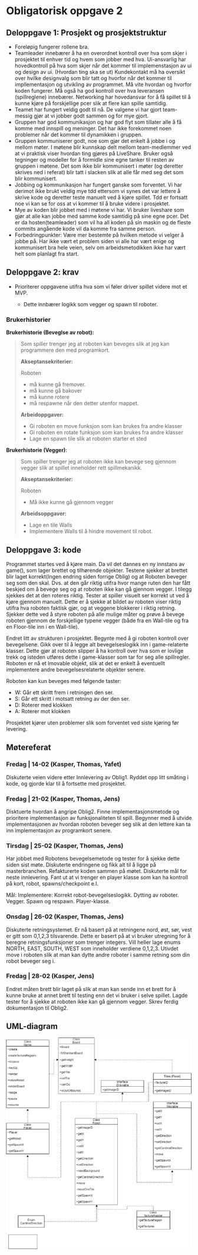 # Obligatorisk oppgave 2

## Deloppgave 1: Prosjekt og prosjektstruktur

- Foreløpig fungerer rollene bra.
- Teamleader innebærer å ha en overordnet kontroll over hva som skjer i prosjektet til enhver tid og hvem som jobber med hva. 
  Ui-ansvarlig har hovedkontroll på hva som skjer når det kommer til implemenstasjon av ui og design av ui. (Hvordan ting ska se ut)
  Kundekontakt må ha oversikt over hvilke designvalg som blir tatt og hvorfor når det kommer til impllementasjon og utvikling av programmet. Må vite hvordan og hvorfor koden fungerer. Må også ha god kontroll over hva leveransen (spillreglene) innebærer.
  Networking har hovedansvar for å få spillet til å kunne kjøre på forskjellige pcer slik at flere kan spille samtidig.
- Teamet har fungert veldig godt til nå. De valgene vi har gjort team-messig gjør at vi jobber godt sammen og for mye gjort.
- Gruppen har god kommunikasjon og har god flyt som tillater alle å få komme med innspill og meninger. Det har ikke forekommet noen problemer når det kommer til dynamikken i gruppen.
- Gruppen kommuniserer godt, noe som gjør det enkelt å jobbe i og mellom møter. I møtene blir kunnskap delt mellom team-medlemmer ved at vi praktisk viser hvordan ting gjøres på LiveShare. Bruker også tegninger og modeller for å formidle sine egne tanker til resten av gruppen i møtene. Det som ikke blir kommunisert i møter (og deretter skrives ned i referat) blir tatt i slacken slik at alle får med seg det som blir kommunisert.
- Jobbing og kommunikasjon har fungert ganske som forventet. Vi har derimot ikke brukt veldig mye tdd ettersom vi synes det var lettere å skrive kode og deretter teste manuelt ved å kjøre spillet. Tdd er fortsatt noe vi kan se for oss at vi kommer til å bruke videre i prosjektet.
- Mye av koden blir jobbet med i møtene vi har. Vi bruker liveshare som gjør at alle kan jobbe med samme kode samtidig på sine egne pcer. Det er da hosten(teamleader) som vil ha all koden på sin maskin og de fleste commits angående kode vil da komme fra samme person.
- Forbedringpunkter: Være mer bestemte på hvilken metode vi velger å jobbe på. Har ikke vært et problem siden vi alle har vært enige og kommunisert bra hele veien, selv om arbeidsmetodikken ikke har vært helt som planlagt fra start.



## Deloppgave 2: krav

- Prioriterer oppgavene utifra hva som vi føler driver spillet videre mot et MVP.

  - Dette innbærer logikk som vegger og spawn til roboter.
  

### Brukerhistorier

**Brukerhistorie (Beveglse av robot):**

> Som spiller trenger jeg at roboten kan beveges slik at jeg kan programmere den med programkort.
>
> **Akseptansekriterier:**
>
> Roboten
>
> - må kunne gå fremover.
> - må kunne gå bakover
> - må kunne rotere
> - må respawne når den detter utenfor mappet.
>
> **Arbeidoppgaver:**
>
> - Gi roboten en move funksjon som kan brukes fra andre klasser
> - Gi roboten en rotate funksjon som kan brukes fra andre klasser
> - Lage en spawn tile slik at roboten starter et sted
>



**Brukerhistorie (Vegger)**:

> Som spiller trenger jeg at roboten ikke kan bevege seg gjennom vegger slik at spillet inneholder rett spillmekanikk.
>
> **Akseptansekriterier:**
>
> Roboten
>
> - Må ikke kunne gå gjennom vegger
>
> **Arbeidsoppgaver:**
>
> - Lage en tile Walls
> - Implementere Walls til å hindre movement til robot.

## Deloppgave 3: kode

Programmet startes ved å kjøre main. Da vil det dannes en ny innstans av game(), som lager brettet og tilhørende objekter.
Testene sjekker at brettet blir laget korrekt(Ingen endring siden forrige Oblig) og at Roboten beveger seg som den skal. Dvs. at den går riktig utifra hvor mange ruten den har fått beskjed om å bevege seg og at roboten ikke kan gå gjennom vegger. I tilegg sjekkes det at den roteres riktig.
Tester at spiller visuelt ser korrekt ut ved å kjøre gjennom manuelt. Dette er å sjekke at bildet av roboten viser riktig utifra hva roboten faktisk gjør, og at veggene blokkerer i riktig retning. Sjekker dette ved å styre roboten på alle mulige måter og prøve å bevege roboten gjennom de forskjellige typene vegger (både fra en Wall-tile og fra en Floor-tile inn i en Wall-tile).

Endret litt av strukturen i prosjektet. Begynte med å gi roboten kontroll over bevegelsene. Gikk over til å legge alt bevegelseslogikk inn i game-relaterte klasser. Dette gjør at roboten slipper å ha kontroll over hva som er lovlige trekk og isteden utføres dette i game-klasser som tar for seg alle spillregler. Roboten er nå et Imovable objekt, slik at det er enkelt å eventuellt implementere andre bevegelsesrelaterte objekter senere. 

Roboten kan kun beveges med følgende taster:

- W: Går ett skritt frem i retningen den ser.
- S: Går ett skritt i motsatt retning av der den ser.
- D: Roterer med klokken
- A: Roterer mot klokken

Prosjektet kjører uten problemer slik som forventet ved siste kjøring før levering.

## Møtereferat

### **Fredag** | 14-02  (Kasper, Thomas, Yafet)

Diskuterte veien videre etter Innlevering av Oblig1. Ryddet opp litt småting i kode, og gjorde klar til å fortsette med prosjektet.

### **Fredag** | 21-02 (Kasper, Thomas, Jens)

Disktuerte hvordan å angripe Oblig2. Finne implementasjonsmetode og prioritere implementasjon av funksjonaliteten til spill. Begynner med å utvide implementasjonen av hvordan roboten beveger seg slik at den lettere kan ta inn implementasjon av programkort senere.

### **Tirsdag** | 25-02 (Kasper, Thomas, Jens)

Har jobbet med Robotens bevegelsemetode og tester for å sjekke dette siden sist møte. Diskuterte endringene og fikk alt til å ligge på masterbranchen. Refakturerte koden sammen på møtet. Diskuterte mål for neste innlevering. Fant ut at vi trenger en player klasse som kan ha kontroll på kort, robot, spawns/checkpoint e.l.

Mål: Implementere: Korrekt robot-bevegelseslogikk. Dytting av roboter. Vegger. Spawn og respawn. Player-klasse. 

### **Onsdag** | 26-02 (Kasper, Thomas, Jens)

Diskuterte retningsystemet. Er nå basert på at retningene nord, øst, sør, vest er gitt som 0,1,2,3 tilsvarende. Dette er basert på at vi bruker utregning for å beregne retningsfunksjoner som trenger integers. Vill heller lage enums NORTH, EAST, SOUTH, WEST som inneholder verdiene 0,1,2,3.  Utivdet move i roboten slik at man kan dytte andre roboter i samme retning som din robot beveger seg i. 

### **Fredag** | 28-02 (Kasper, Jens)

Endret måten brett blir laget på slik at man kan sende inn et brett for å kunne bruke at annet brett til testing enn det vi bruker i selve spillet. Lagde tester for å sjekke at roboten ikke kan gå gjennom vegger. Skrev ferdig dokumentasjon til Oblig2.

## UML-diagram

![alt text](..\deliverablesAssets\diagrams\classDiagramOblig2.png "Class digram Oblig2")